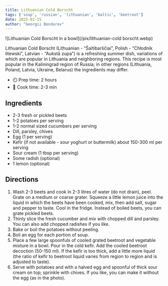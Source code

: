```yaml
---
title: Lithuanian Cold Borscht
tags: ['soup', 'russian', 'lithuanian', 'baltic', 'beetroot']
date: 2025-01-15
author: "Georgii Bondarev"
---
```


![Lithuanian Cold Borscht in a bowl](/pix/lithuanian-cold borscht.webp)

Lithuanian Cold Borscht (Lithuanian - “Šaltibarščiai”, Polish - “Chłodnik litewski”, Latvian - “Aukstā zupa”) is a refreshing summer dish, variations of which are popular in Lithuania and neighboring regions. This recipe is most popular in the Kaliningrad region of Russia; in other regions (Lithuania, Poland, Latvia, Ukraine, Belarus) the ingredients may differ.

- ⏲️ Prep time: 2 hours
- 🍳 Cook time: 2-3 min

## Ingredients

- 2-3 fresh or pickled beets
- 1-2 potatoes per serving
- 1-2 normal sized cucumbers per serving
- Dill, parsley, chives
- Egg (1 per serving)
- Kefir (if not available - sour yoghurt or buttermilk) about 150-300 ml per serving
- Sour cream (1 tbsp per serving)
- Some radish (optional)
- 1 lemon (optional)


## Directions

1. Wash 2-3 beets and cook in 2-3 litres of water (do not drain), peel. Grate on a medium or coarse grater. Squeeze a little lemon juice into the liquid in which the beets have been cooked, mix, then add salt, sugar and pepper to taste. Cool in the fridge. 
Instead of boiled beets, you can grate pickled beets.
2. Thinly slice the fresh cucumber and mix with chopped dill and parsley. You can also add chopped radishes if you like.
3. Bake or boil the potatoes without peeling.
4. Boil an egg for each portion of soup.
5. Place a few large spoonfuls of cooled grated beetroot and vegetable mixture in a bowl. Pour in the cold kefir. Add the cooled beetroot decoction (50-150 ml). If the kefir is too thick, add a little more liquid (the ratio of kefir to beetroot liquid varies from region to region and is adjusted to taste).
6. Serve with potatoes and with a halved egg and spoonful of thick sour cream on top; sprinkle with chives. If you like, you can make it without the egg (as in the photo).
